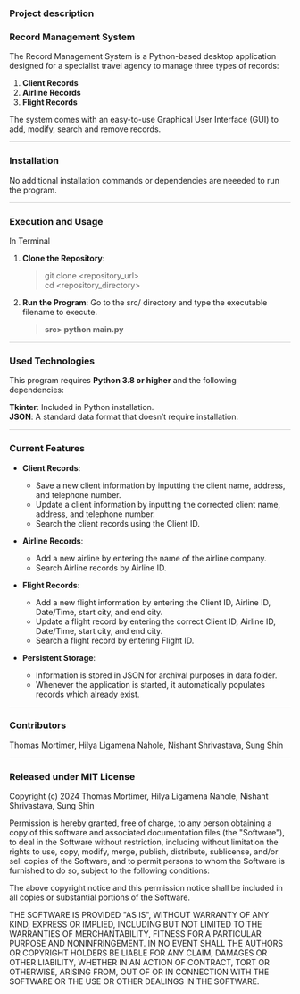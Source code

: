 ### Project description

<h3 style="font-size: 16px;">Record Management System</h3>

The Record Management System is a Python-based desktop application designed for a specialist travel agency to manage three types of records:
1. **Client Records**
2. **Airline Records**
3. **Flight Records**

The system comes with an easy-to-use Graphical User Interface (GUI) to add, modify, search and remove records.
<hr style="height:1px; border:none; background-color:#ccc;">

### Installation

No additional installation commands or dependencies are neeeded to run the program. 
<hr style="height:1px; border:none; background-color:#ccc;">

### Execution and Usage

In Terminal

1. **Clone the Repository**:  
   > git clone <repository_url>  
   > cd <repository_directory>

2. **Run the Program**: 
   Go to the src/ directory and type the executable filename to execute.  
   
   > **src> python main.py**
<hr style="height:1px; border:none; background-color:#ccc;">

### Used Technologies

This program requires **Python 3.8 or higher** and the following dependencies:

**Tkinter**: Included in Python installation.  
**JSON**: A standard data format that doesn’t require installation.
<hr style="height:1px; border:none; background-color:#ccc;">

### Current Features

- **Client Records**:
  - Save a new client information by inputting the client name, address, and telephone number.
  - Update a client information by inputting the corrected client name, address, and telephone number. 
  - Search the client records using the Client ID.

- **Airline Records**:
  - Add a new airline by entering the name of the airline company.
  - Search Airline records by Airline ID.

- **Flight Records**:
  - Add a new flight information by entering the Client ID, Airline ID, Date/Time, start city, and end city.
  - Update a flight record by entering the correct Client ID, Airline ID, Date/Time, start city, and end city.
  - Search a flight record by entering Flight ID.

- **Persistent Storage**:
  - Information is stored in JSON for archival purposes in data folder.
  - Whenever the application is started, it automatically populates records which already exist.
<hr style="height:1px; border:none; background-color:#ccc;">

### Contributors

Thomas Mortimer, Hilya Ligamena Nahole, Nishant Shrivastava, Sung Shin
<hr style="height:1px; border:none; background-color:#ccc;">

### Released under MIT License

Copyright (c) 2024 Thomas Mortimer, Hilya Ligamena Nahole, Nishant Shrivastava, Sung Shin

Permission is hereby granted, free of charge, to any person obtaining a copy of this software and associated documentation files (the "Software"), to deal in the Software without restriction, including without limitation the rights to use, copy, modify, merge, publish, distribute, sublicense, and/or sell copies of the Software, and to permit persons to whom the Software is furnished to do so, subject to the following conditions:

The above copyright notice and this permission notice shall be included in all copies or substantial portions of the Software.

THE SOFTWARE IS PROVIDED "AS IS", WITHOUT WARRANTY OF ANY KIND, EXPRESS OR IMPLIED, INCLUDING BUT NOT LIMITED TO THE WARRANTIES OF MERCHANTABILITY, FITNESS FOR A PARTICULAR PURPOSE AND NONINFRINGEMENT. IN NO EVENT SHALL THE AUTHORS OR COPYRIGHT HOLDERS BE LIABLE FOR ANY CLAIM, DAMAGES OR OTHER LIABILITY, WHETHER IN AN ACTION OF CONTRACT, TORT OR OTHERWISE, ARISING FROM, OUT OF OR IN CONNECTION WITH THE SOFTWARE OR THE USE OR OTHER DEALINGS IN THE SOFTWARE.